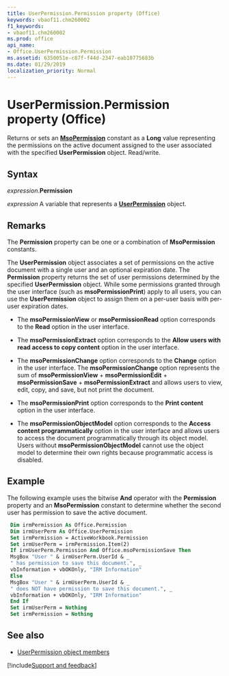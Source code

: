 ```yaml
---
title: UserPermission.Permission property (Office)
keywords: vbaof11.chm260002
f1_keywords:
- vbaof11.chm260002
ms.prod: office
api_name:
- Office.UserPermission.Permission
ms.assetid: 6350051e-c87f-f44d-2347-eab10775683b
ms.date: 01/29/2019
localization_priority: Normal
---
```



# UserPermission.Permission property (Office)

Returns or sets an **[MsoPermission](office.msopermission.md)** constant as a **Long** value representing the permissions on the active document assigned to the user associated with the specified **UserPermission** object. Read/write.


## Syntax

_expression_.**Permission**

_expression_ A variable that represents a **[UserPermission](Office.UserPermission.md)** object.


## Remarks

The **Permission** property can be one or a combination of **MsoPermission** constants.

The **UserPermission** object associates a set of permissions on the active document with a single user and an optional expiration date. The **Permission** property returns the set of user permissions determined by the specified **UserPermission** object. While some permissions granted through the user interface (such as **msoPermissionPrint**) apply to all users, you can use the **UserPermission** object to assign them on a per-user basis with per-user expiration dates.

- The **msoPermissionView** or **msoPermissionRead** option corresponds to the **Read** option in the user interface.
    
- The **msoPermissionExtract** option corresponds to the **Allow users with read access to copy content** option in the user interface.
    
- The **msoPermissionChange** option corresponds to the **Change** option in the user interface. The **msoPermissionChange** option represents the sum of **msoPermissionView** + **msoPermissionEdit** + **msoPermissionSave** + **msoPermissionExtract** and allows users to view, edit, copy, and save, but not print the document.
    
- The **msoPermissionPrint** option corresponds to the **Print content** option in the user interface.
    
- The **msoPermissionObjectModel** option corresponds to the **Access content programmatically** option in the user interface and allows users to access the document programmatically through its object model. Users without **msoPermissionObjectModel** cannot use the object model to determine their own rights because programmatic access is disabled.
    

## Example

The following example uses the bitwise **And** operator with the **Permission** property and an **MsoPermission** constant to determine whether the second user has permission to save the active document.


```vb
 Dim irmPermission As Office.Permission 
 Dim irmUserPerm As Office.UserPermission 
 Set irmPermission = ActiveWorkbook.Permission 
 Set irmUserPerm = irmPermission.Item(2) 
 If irmUserPerm.Permission And Office.msoPermissionSave Then 
 MsgBox "User " & irmUserPerm.UserId & _ 
 " has permission to save this document.", _ 
 vbInformation + vbOKOnly, "IRM Information" 
 Else 
 MsgBox "User " & irmUserPerm.UserId & _ 
 " does NOT have permission to save this document.", _ 
 vbInformation + vbOKOnly, "IRM Information" 
 End If 
 Set irmUserPerm = Nothing 
 Set irmPermission = Nothing 

```


## See also

- [UserPermission object members](overview/Library-Reference/userpermission-members-office.md)


[!include[Support and feedback](~/includes/feedback-boilerplate.md)]
